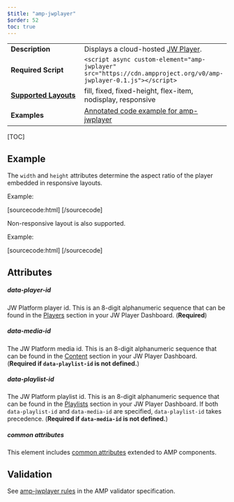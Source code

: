 ```yaml
---
$title: "amp-jwplayer"
$order: 52
toc: true
---
```


<!---
Copyright 2016 The AMP HTML Authors. All Rights Reserved.

Licensed under the Apache License, Version 2.0 (the "License");
you may not use this file except in compliance with the License.
You may obtain a copy of the License at

      http://www.apache.org/licenses/LICENSE-2.0

Unless required by applicable law or agreed to in writing, software
distributed under the License is distributed on an "AS-IS" BASIS,
WITHOUT WARRANTIES OR CONDITIONS OF ANY KIND, either express or implied.
See the License for the specific language governing permissions and
limitations under the License.
-->



<table>
  <tr>
    <td width="40%"><strong>Description</strong></td>
    <td>Displays a cloud-hosted <a href="https://www.jwplayer.com/">JW Player</a>.</td>
  </tr>
  <tr>
    <td width="40%"><strong>Required Script</strong></td>
    <td><code>&lt;script async custom-element="amp-jwplayer" src="https://cdn.ampproject.org/v0/amp-jwplayer-0.1.js">&lt;/script></code></td>
  </tr>
  <tr>
    <td class="col-fourty"><strong><a href="https://www.ampproject.org/docs/guides/responsive/control_layout.html">Supported Layouts</a></strong></td>
    <td>fill, fixed, fixed-height, flex-item, nodisplay, responsive</td>
  </tr>
  <tr>
    <td width="40%"><strong>Examples</strong></td>
    <td><a href="https://ampbyexample.com/components/amp-jwplayer/">Annotated code example for amp-jwplayer</a></td>
  </tr>
</table>

[TOC]

## Example

The `width` and `height` attributes determine the aspect ratio of the player embedded in responsive layouts.

Example:

[sourcecode:html]
<amp-jwplayer
    data-player-id="aBcD1234"
    data-media-id="5678WxYz"
    layout="responsive"
    width="16" height="9">
</amp-jwplayer>
[/sourcecode]

Non-responsive layout is also supported.

Example:

[sourcecode:html]
<amp-jwplayer
    data-player-id="aBcD1234"
    data-playlist-id="5678WxYz"
    width="160" height="90">
</amp-jwplayer>
[/sourcecode]

## Attributes

##### data-player-id

JW Platform player id. This is an 8-digit alphanumeric sequence that can be found in the [Players](https://dashboard.jwplayer.com/#/players) section in your JW Player Dashboard. (**Required**)

##### data-media-id

The JW Platform media id. This is an 8-digit alphanumeric sequence that can be found in the [Content](https://dashboard.jwplayer.com/#/content) section in your JW Player Dashboard. (**Required if `data-playlist-id` is not defined.**)

##### data-playlist-id

The JW Platform playlist id. This is an 8-digit alphanumeric sequence that can be found in the [Playlists](https://dashboard.jwplayer.com/#/content/playlists) section in your JW Player Dashboard.  If both `data-playlist-id` and `data-media-id` are specified, `data-playlist-id` takes precedence.  (**Required if `data-media-id` is not defined.**)

##### common attributes

This element includes [common attributes](https://www.ampproject.org/docs/reference/common_attributes) extended to AMP components.

## Validation
See [amp-jwplayer rules](https://github.com/ampproject/amphtml/blob/master/extensions/amp-jwplayer/validator-amp-jwplayer.protoascii) in the AMP validator specification.
